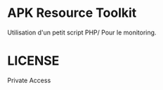 APK Resource Toolkit
====================

Utilisation d'un petit script PHP/ Pour le monitoring.

LICENSE
====================
Private Access
